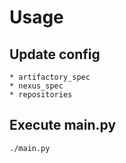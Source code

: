 # Usage

## Update config

    * artifactory_spec
    * nexus_spec
    * repositories
    
## Execute main.py

    ./main.py

